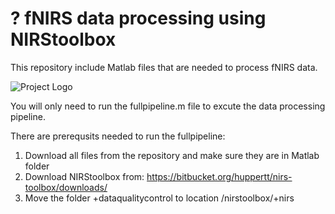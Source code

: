 # ? fNIRS data processing using NIRStoolbox

This repository include Matlab files that are needed to process fNIRS data.

![Project Logo](fNIRS-DataProcessing-Pipelines-w-functions/fNIRS-analysis-logo.webp)


You will only need to run the fullpipeline.m file to excute the data processing pipeline.

There are prerequsits needed to run the fullpipeline:
1) Download all files from the repository and make sure they are in Matlab folder
2) Download NIRStoolbox from: https://bitbucket.org/huppertt/nirs-toolbox/downloads/
3) Move the folder +dataqualitycontrol to location /nirstoolbox/+nirs 
